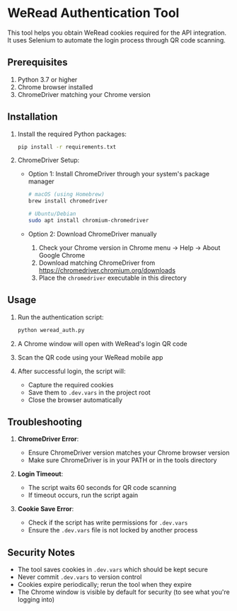 # WeRead Authentication Tool

This tool helps you obtain WeRead cookies required for the API integration. It uses Selenium to automate the login process through QR code scanning.

## Prerequisites

1. Python 3.7 or higher
2. Chrome browser installed
3. ChromeDriver matching your Chrome version

## Installation

1. Install the required Python packages:
   ```bash
   pip install -r requirements.txt
   ```

2. ChromeDriver Setup:
   - Option 1: Install ChromeDriver through your system's package manager
     ```bash
     # macOS (using Homebrew)
     brew install chromedriver
     
     # Ubuntu/Debian
     sudo apt install chromium-chromedriver
     ```
   
   - Option 2: Download ChromeDriver manually
     1. Check your Chrome version in Chrome menu -> Help -> About Google Chrome
     2. Download matching ChromeDriver from https://chromedriver.chromium.org/downloads
     3. Place the `chromedriver` executable in this directory

## Usage

1. Run the authentication script:
   ```bash
   python weread_auth.py
   ```

2. A Chrome window will open with WeRead's login QR code
3. Scan the QR code using your WeRead mobile app
4. After successful login, the script will:
   - Capture the required cookies
   - Save them to `.dev.vars` in the project root
   - Close the browser automatically

## Troubleshooting

1. **ChromeDriver Error**:
   - Ensure ChromeDriver version matches your Chrome browser version
   - Make sure ChromeDriver is in your PATH or in the tools directory

2. **Login Timeout**:
   - The script waits 60 seconds for QR code scanning
   - If timeout occurs, run the script again

3. **Cookie Save Error**:
   - Check if the script has write permissions for `.dev.vars`
   - Ensure the `.dev.vars` file is not locked by another process

## Security Notes

- The tool saves cookies in `.dev.vars` which should be kept secure
- Never commit `.dev.vars` to version control
- Cookies expire periodically; rerun the tool when they expire
- The Chrome window is visible by default for security (to see what you're logging into) 